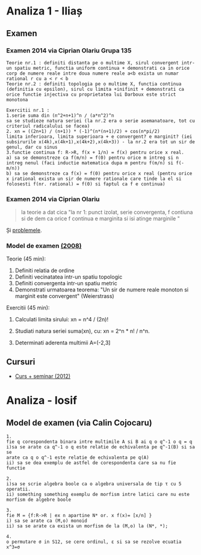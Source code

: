 # Analiza 1 - Iliaș

## Examen

### Examen 2014 via Ciprian Olariu Grupa 135

```
Teorie nr.1 : definiti distanta pe o multime X, sirul convergent intr-un spatiu metric, functia uniform continua + demonstrati ca in orice corp de numere reale intre doua numere reale a<b exista un numar rational r cu a < r < b
Teorie nr.2 : definiti topologia pe o multime X, functia continua (definitia cu epsilon), sirul cu limita +inifinit + demonstrati ca orice functie injectiva cu proprietatea lui Darboux este strict monotona

Exercitii nr.1 :
1.serie suma din (n^2+n+1)^n / (a*n^2)^n
sa se studieze natura seriei (la nr.2 era o serie asemanatoare, tot cu criteriul radicalului se facea)
2. xn = ((2n+1) / (n+1)) * (-1)^(n*(n+1)/2) + cos(n*pi/2)
limita inferioara, limita superioara + e convergent? e marginit? (iei subsirurile x(4k),x(4k+1),x(4k+2),x(4k+3)) - la nr.2 era tot un sir de genul, dar cu sinus
3.functie continua f: R->R, f(x + 1/n) = f(x) pentru orice x real.
a) sa se demonstreze ca f(m/n) = f(0) pentru orice m intreg si n intreg nenul (faci inductie matematica dupa m pentru f(m/n) si f(-m/n))
b) sa se demonstreze ca f(x) = f(0) pentru orice x real (pentru orice x irational exista un sir de numere rationale care tinde la el si folosesti f(nr. rational) = f(0) si faptul ca f e continua)
```

### Examen 2014 via Ciprian Olariu

> la teorie a dat cica "la nr 1: punct izolat, serie convergenta, f contiuna si de dem ca orice f continua e marginita si isi atinge marginile "

Și [problemele](https://www.dropbox.com/s/ahir3m11lctiamu/subiect_2014.jpg?dl=0).

### Model de examen [(2008)](https://groups.yahoo.com/neo/groups/FMI2010/conversations/topics/230)

Teorie (45 min): 

1. Definiti relatia de ordine
2. Definiti vecinatatea intr-un spatiu topologic
3. Definiti convergenta intr-un spatiu metric
4. Demonstrati urmatoarea teorema: 
"Un sir de numere reale monoton si marginit este convergent" (Weierstrass)


Exercitii (45 min):

1. Calculati limita sirului:
xn = n^4 / (2n)!

2. Studiati natura seriei suma(xn), cu: 
xn = 2^n * n! / n^n. 

3. Determinati aderenta multimii A=(-2,3]

## Cursuri

- [Curs + seminar (2012)](https://www.dropbox.com/s/a79ly2rdl04mdl4/analizamatematicaanul1sem1.pdf?dl=0)

# Analiza - Iosif

## Model de examen (via Calin Cojocaru)

```
1.
fie q corespondenta binara intre multimile A si B ai q o q^-1 o q = q
i)sa se arate ca q^-1 o q este relatie de echivalenta pe q^-1(B) si sa se
arate ca q o q^-1 este relatie de echivalenta pe q(A)
ii) sa se dea exemplu de astfel de corespondenta care sa nu fie functie

2.
i)sa se scrie algebra boole ca o algebra universala de tip τ cu 5 operatii.
ii) something something exemplu de morfism intre latici care nu este morfism de algebre boole

3.
fie M = {f:R->R | ex n apartine N* or. x f(x)= [x/n] }
i) sa se arate ca (M,o) monoid
ii) sa se arate ca exista un morfism de la (M,o) la (N*, *);

4.
o permutare σ in S12, se cere ordinul, ε si sa se rezolve ecuatia x^3=σ
```
